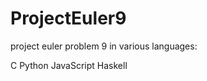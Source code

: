 ProjectEuler9
=============

project euler problem 9 in various languages:

 C
 Python
 JavaScript
 Haskell
